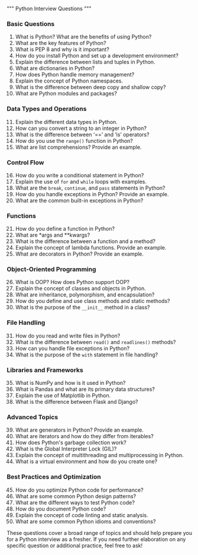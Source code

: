 """
Python Interview Questions 
"""

### Basic Questions
1. What is Python? What are the benefits of using Python?
2. What are the key features of Python?
3. What is PEP 8 and why is it important?
4. How do you install Python and set up a development environment?
5. Explain the difference between lists and tuples in Python.
6. What are dictionaries in Python?
7. How does Python handle memory management?
8. Explain the concept of Python namespaces.
9. What is the difference between deep copy and shallow copy?
10. What are Python modules and packages?

### Data Types and Operations
11. Explain the different data types in Python.
12. How can you convert a string to an integer in Python?
13. What is the difference between ‘==’ and ‘is’ operators?
14. How do you use the `range()` function in Python?
15. What are list comprehensions? Provide an example.

### Control Flow
16. How do you write a conditional statement in Python?
17. Explain the use of `for` and `while` loops with examples.
18. What are the `break`, `continue`, and `pass` statements in Python?
19. How do you handle exceptions in Python? Provide an example.
20. What are the common built-in exceptions in Python?

### Functions
21. How do you define a function in Python?
22. What are *args and **kwargs?
23. What is the difference between a function and a method?
24. Explain the concept of lambda functions. Provide an example.
25. What are decorators in Python? Provide an example.

### Object-Oriented Programming
26. What is OOP? How does Python support OOP?
27. Explain the concept of classes and objects in Python.
28. What are inheritance, polymorphism, and encapsulation?
29. How do you define and use class methods and static methods?
30. What is the purpose of the `__init__` method in a class?

### File Handling
31. How do you read and write files in Python?
32. What is the difference between `read()` and `readlines()` methods?
33. How can you handle file exceptions in Python?
34. What is the purpose of the `with` statement in file handling?

### Libraries and Frameworks
35. What is NumPy and how is it used in Python?
36. What is Pandas and what are its primary data structures?
37. Explain the use of Matplotlib in Python.
38. What is the difference between Flask and Django?

### Advanced Topics
39. What are generators in Python? Provide an example.
40. What are iterators and how do they differ from iterables?
41. How does Python's garbage collection work?
42. What is the Global Interpreter Lock (GIL)?
43. Explain the concept of multithreading and multiprocessing in Python.
44. What is a virtual environment and how do you create one?

### Best Practices and Optimization
45. How do you optimize Python code for performance?
46. What are some common Python design patterns?
47. What are the different ways to test Python code?
48. How do you document Python code?
49. Explain the concept of code linting and static analysis.
50. What are some common Python idioms and conventions?

These questions cover a broad range of topics and should help prepare you for a Python interview as a fresher. If you need further elaboration on any specific question or additional practice, feel free to ask!